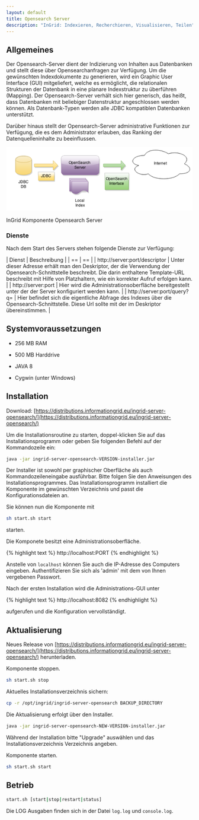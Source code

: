```yaml
---
layout: default
title: Opensearch Server
description: "InGrid: Indexieren, Recherchieren, Visualisieren, Teilen"
---
```


## Allgemeines

Der Opensearch-Server dient der Indizierung von Inhalten aus Datenbanken und stellt diese über Opensearchanfragen zur Verfügung. Um die gewünschten Indexdokumente zu generieren, wird ein Graphic User Interface (GUI) mitgeliefert, welche es ermöglicht, die relationalen Strukturen der Datenbank in eine planare Indexstruktur zu überführen (Mapping). Der Opensearch-Server verhält sich hier generisch, das heißt, dass Datenbanken mit beliebiger Datenstruktur angeschlossen werden können. Als Datenbank-Typen werden alle JDBC kompatiblen Datenbanken unterstützt.

Darüber hinaus stellt der Opensearch-Server administrative Funktionen zur Verfügung, die es dem Administrator erlauben, das Ranking der Datenquelleninhalte zu beeinflussen.


![InGrid Komponente Opensearch Server](../images/ingrid_opensearch_server.png "InGrid Komponente Opensearch Server")

<figcaption class="figcaption">InGrid Komponente Opensearch Server</figcaption>


### Dienste

Nach dem Start des Servers stehen folgende Dienste zur Verfügung:

| Dienst | Beschreibung |
| == | == |
| http://server:port/descriptor | Unter dieser Adresse erhält man den Deskriptor, der die Verwendung der Opensearch-Schnittstelle beschreibt. Die darin enthaltene Template-URL beschreibt mit Hilfe von Platzhaltern, wie ein korrekter Aufruf erfolgen kann. |
| http://server:port | Hier wird die Administrationsoberfläche bereitgestellt unter der der Server konfiguriert werden kann. |
| http://server:port/query?q= | Hier befindet sich die eigentliche Abfrage des Indexes über die Opensearch-Schnittstelle. Diese Url sollte mit der im Deskriptor übereinstimmen. |


## Systemvoraussetzungen

* 256 MB RAM
* 500 MB Harddrive

* JAVA 8
* Cygwin (unter Windows)


## Installation

Download: [https://distributions.informationgrid.eu/ingrid-server-opensearch/](https://distributions.informationgrid.eu/ingrid-server-opensearch/)

Um die Installationsroutine zu starten, doppel-klicken Sie auf das Installationsprogramm oder geben Sie folgenden Befehl auf der Kommandozeile ein:

```sh
java -jar ingrid-server-opensearch-VERSION-installer.jar
```

Der Installer ist sowohl per graphischer Oberfläche als auch Kommandozeileneingabe ausführbar. Bitte folgen Sie den Anweisungen des Installationsprogrammes. Das Installationsprogramm installiert die Komponente im gewünschten Verzeichnis und passt die Konfigurationsdateien an.

Sie können nun die Komponente mit

```sh
sh start.sh start
```

starten.

Die Komponete besitzt eine Administrationsoberfläche.

{% highlight text %}
http://localhost:PORT
{% endhighlight %}

Anstelle von `localhost` können Sie auch die IP-Adresse des Computers eingeben. Authentifizieren Sie sich als 'admin' mit dem von Ihnen vergebenen Passwort.


Nach der ersten Installation wird die Administrations-GUI unter

{% highlight text %}
http://localhost:8082
{% endhighlight %}

aufgerufen und die Konfiguration vervollständigt.


## Aktualisierung

Neues Release von [https://distributions.informationgrid.eu/ingrid-server-opensearch/](https://distributions.informationgrid.eu/ingrid-server-opensearch/) herunterladen.

Komponente stoppen.

```sh
sh start.sh stop
```

Aktuelles Installationsverzeichnis sichern:

```sh
cp -r /opt/ingrid/ingrid-server-opensearch BACKUP_DIRECTORY
```


Die Aktualisierung erfolgt über den Installer.

```sh
java -jar ingrid-server-opensearch-NEW-VERSION-installer.jar
```

Während der Installation bitte "Upgrade" auswählen und das Installationsverzeichnis Verzeichnis angeben.

Komponente starten.

```sh
sh start.sh start
```

## Betrieb

```sh
start.sh [start|stop|restart|status]
```

Die LOG Ausgaben finden sich in der Datei `log.log` und `console.log`.
